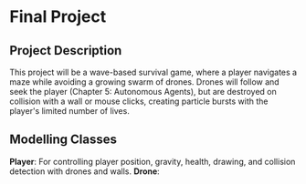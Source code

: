 # Final Project

## Project Description
This project will be a wave-based survival game, where a player navigates a maze while avoiding a growing swarm of drones. Drones will follow and seek the player (Chapter 5: Autonomous Agents), but are destroyed on collision with a wall or mouse clicks, creating particle bursts with the player's limited number of lives.

## Modelling Classes
**Player**: For controlling player position, gravity, health, drawing, and collision detection with drones and walls.
**Drone**:
